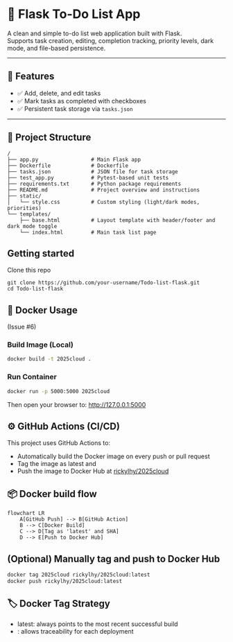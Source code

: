 # 📝 Flask To-Do List App

A clean and simple to-do list web application built with Flask.  
Supports task creation, editing, completion tracking, priority levels, dark mode, and file-based persistence.

---

## 🚀 Features

- ✅ Add, delete, and edit tasks
- ✅ Mark tasks as completed with checkboxes
- ✅ Persistent task storage via `tasks.json`

---

## 📂 Project Structure
```
/
├── app.py                 # Main Flask app
├── Dockerfile             # Dockerfile
├── tasks.json             # JSON file for task storage
├── test_app.py            # Pytest-based unit tests
├── requirements.txt       # Python package requirements
├── README.md              # Project overview and instructions
├── static/
│   └── style.css          # Custom styling (light/dark modes, priorities)
└── templates/
    ├── base.html          # Layout template with header/footer and dark mode toggle
    └── index.html         # Main task list page
```

## Getting started
Clone this repo
```
git clone https://github.com/your-username/Todo-list-flask.git
cd Todo-list-flask
```

## 🐳 Docker Usage
(Issue #6)
### Build Image (Local)

```bash
docker build -t 2025cloud .
```

### Run Container
```bash
docker run -p 5000:5000 2025cloud
```

Then open your browser to:
http://127.0.0.1:5000


## ⚙️ GitHub Actions (CI/CD)
This project uses GitHub Actions to:
- Automatically build the Docker image on every push or pull request
- Tag the image as latest and <commit SHA>
- Push the image to Docker Hub at [rickylhy/2025cloud](https://hub.docker.com/r/rickylhy/2025cloud)

## 📦 Docker build flow
```mermaid
flowchart LR
    A[GitHub Push] --> B[GitHub Action]
    B --> C[Docker Build]
    C --> D[Tag as 'latest' and SHA]
    D --> E[Push to Docker Hub]
```

## (Optional) Manually tag and push to Docker Hub
```bash
docker tag 2025cloud rickylhy/2025cloud:latest
docker push rickylhy/2025cloud:latest
```

## 🏷️ Docker Tag Strategy
- latest: always points to the most recent successful build
- <commit SHA>: allows traceability for each deployment
